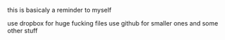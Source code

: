 
this is basicaly a reminder to myself

use dropbox for huge fucking files
use github for smaller ones and some other stuff
